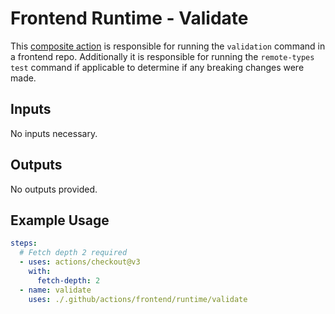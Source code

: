 # Frontend Runtime - Validate

This [composite action](./action.yml) is responsible for running the `validation` command in a frontend repo. Additionally it is responsible for running the `remote-types test` command if applicable to determine if any breaking changes were made.

## Inputs

No inputs necessary.                                                       

## Outputs

No outputs provided.

## Example Usage

```yaml
steps:
  # Fetch depth 2 required
  - uses: actions/checkout@v3
    with:
      fetch-depth: 2
  - name: validate
    uses: ./.github/actions/frontend/runtime/validate
```
